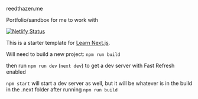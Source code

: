 reedthazen.me

Portfolio/sandbox for me to work with

[![Netlify Status](https://api.netlify.com/api/v1/badges/de38faac-ff43-4250-a70a-4cdd92db7340/deploy-status)](https://app.netlify.com/sites/reedthazen-test/deploys)

This is a starter template for [Learn Next.js](https://nextjs.org/learn).

Will need to build a new project: `npm run build`

then run `npm run dev` (`next dev`) to get a dev server with Fast Refresh enabled

`npm start` will start a dev server as well, but it will be whatever is in the build in the .next folder after running `npm run build`
